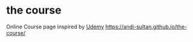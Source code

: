# the course
 Online Course page inspired by [Udemy](udemy.com)
 https://andi-sultan.github.io/the-course/
